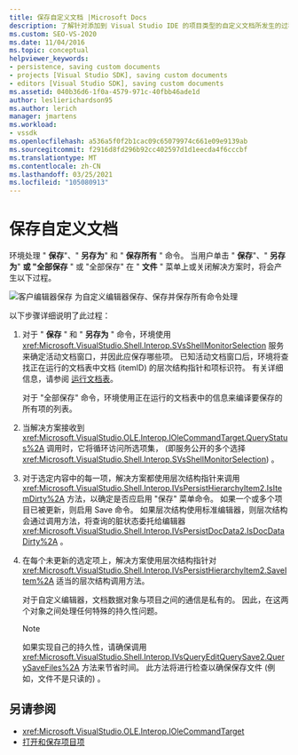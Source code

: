 ```yaml
---
title: 保存自定义文档 |Microsoft Docs
description: 了解针对添加到 Visual Studio IDE 的项目类型的自定义文档所发生的过程。
ms.custom: SEO-VS-2020
ms.date: 11/04/2016
ms.topic: conceptual
helpviewer_keywords:
- persistence, saving custom documents
- projects [Visual Studio SDK], saving custom documents
- editors [Visual Studio SDK], saving custom documents
ms.assetid: 040b36d6-1f0a-4579-971c-40fbb46ade1d
author: leslierichardson95
ms.author: lerich
manager: jmartens
ms.workload:
- vssdk
ms.openlocfilehash: a536a5f0f2b1cac09c65079974c661e09e9139ab
ms.sourcegitcommit: f2916d8fd296b92cc402597d1d1eecda4f6cccbf
ms.translationtype: MT
ms.contentlocale: zh-CN
ms.lasthandoff: 03/25/2021
ms.locfileid: "105080913"
---
```

# <a name="saving-a-custom-document"></a>保存自定义文档
环境处理 " **保存**"、" **另存为**" 和 " **保存所有** " 命令。 当用户单击 " **保存**"、" **另存为**" **或 "全部保存** " 或 "全部保存" 在 " **文件** " 菜单上或关闭解决方案时，将会产生以下过程。

 ![客户编辑器保存](../../extensibility/internals/media/private.gif "专用") 为自定义编辑器保存、保存并保存所有命令处理

 以下步骤详细说明了此过程：

1. 对于 " **保存** " 和 " **另存为** " 命令，环境使用 <xref:Microsoft.VisualStudio.Shell.Interop.SVsShellMonitorSelection> 服务来确定活动文档窗口，并因此应保存哪些项。 已知活动文档窗口后，环境将查找正在运行的文档表中文档 (itemID) 的层次结构指针和项标识符。 有关详细信息，请参阅 [运行文档表](../../extensibility/internals/running-document-table.md)。

     对于 "全部保存" 命令，环境使用正在运行的文档表中的信息来编译要保存的所有项的列表。

2. 当解决方案接收到 <xref:Microsoft.VisualStudio.OLE.Interop.IOleCommandTarget.QueryStatus%2A> 调用时，它将循环访问所选项集， (即服务公开的多个选择 <xref:Microsoft.VisualStudio.Shell.Interop.SVsShellMonitorSelection>) 。

3. 对于选定内容中的每一项，解决方案都使用层次结构指针来调用 <xref:Microsoft.VisualStudio.Shell.Interop.IVsPersistHierarchyItem2.IsItemDirty%2A> 方法，以确定是否应启用 "保存" 菜单命令。 如果一个或多个项目已被更新，则启用 Save 命令。 如果层次结构使用标准编辑器，则层次结构会通过调用方法，将查询的脏状态委托给编辑器 <xref:Microsoft.VisualStudio.Shell.Interop.IVsPersistDocData2.IsDocDataDirty%2A> 。

4. 在每个未更新的选定项上，解决方案使用层次结构指针对 <xref:Microsoft.VisualStudio.Shell.Interop.IVsPersistHierarchyItem2.SaveItem%2A> 适当的层次结构调用方法。

     对于自定义编辑器，文档数据对象与项目之间的通信是私有的。 因此，在这两个对象之间处理任何特殊的持久性问题。

    > [!NOTE]
    > 如果实现自己的持久性，请确保调用 <xref:Microsoft.VisualStudio.Shell.Interop.IVsQueryEditQuerySave2.QuerySaveFiles%2A> 方法来节省时间。 此方法将进行检查以确保保存文件 (例如，文件不是只读的) 。

## <a name="see-also"></a>另请参阅
- <xref:Microsoft.VisualStudio.OLE.Interop.IOleCommandTarget>
- [打开和保存项目项](../../extensibility/internals/opening-and-saving-project-items.md)
